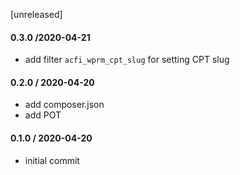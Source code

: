 [unreleased]

#### 0.3.0 /2020-04-21
* add filter `acfi_wprm_cpt_slug` for setting CPT slug

#### 0.2.0 / 2020-04-20
* add composer.json
* add POT

#### 0.1.0 / 2020-04-20
* initial commit
